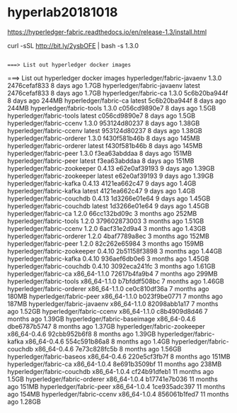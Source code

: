 # hyperlab20181018

https://hyperledger-fabric.readthedocs.io/en/release-1.3/install.html

curl -sSL http://bit.ly/2ysbOFE | bash -s 1.3.0

~~~~

===> List out hyperledger docker images
~~~~
===> List out hyperledger docker images
hyperledger/fabric-javaenv                                                                                           1.3.0               2476cefaf833        8 days ago          1.7GB
hyperledger/fabric-javaenv                                                                                           latest              2476cefaf833        8 days ago          1.7GB
hyperledger/fabric-ca                                                                                                1.3.0               5c6b20ba944f        8 days ago          244MB
hyperledger/fabric-ca                                                                                                latest              5c6b20ba944f        8 days ago          244MB
hyperledger/fabric-tools                                                                                             1.3.0               c056cd9890e7        8 days ago          1.5GB
hyperledger/fabric-tools                                                                                             latest              c056cd9890e7        8 days ago          1.5GB
hyperledger/fabric-ccenv                                                                                             1.3.0               953124d80237        8 days ago          1.38GB
hyperledger/fabric-ccenv                                                                                             latest              953124d80237        8 days ago          1.38GB
hyperledger/fabric-orderer                                                                                           1.3.0               f430f581b46b        8 days ago          145MB
hyperledger/fabric-orderer                                                                                           latest              f430f581b46b        8 days ago          145MB
hyperledger/fabric-peer                                                                                              1.3.0               f3ea63abddaa        8 days ago          151MB
hyperledger/fabric-peer                                                                                              latest              f3ea63abddaa        8 days ago          151MB
hyperledger/fabric-zookeeper                                                                                         0.4.13              e62e0af39193        9 days ago          1.39GB
hyperledger/fabric-zookeeper                                                                                         latest              e62e0af39193        9 days ago          1.39GB
hyperledger/fabric-kafka                                                                                             0.4.13              4121ea662c47        9 days ago          1.4GB
hyperledger/fabric-kafka                                                                                             latest              4121ea662c47        9 days ago          1.4GB
hyperledger/fabric-couchdb                                                                                           0.4.13              1d3266e01e64        9 days ago          1.45GB
hyperledger/fabric-couchdb                                                                                           latest              1d3266e01e64        9 days ago          1.45GB
hyperledger/fabric-ca                                                                                                1.2.0               66cc132bd09c        3 months ago        252MB
hyperledger/fabric-tools                                                                                             1.2.0               379602873003        3 months ago        1.51GB
hyperledger/fabric-ccenv                                                                                             1.2.0               6acf31e2d9a4        3 months ago        1.43GB
hyperledger/fabric-orderer                                                                                           1.2.0               4baf7789a8ec        3 months ago        152MB
hyperledger/fabric-peer                                                                                              1.2.0               82c262e65984        3 months ago        159MB
hyperledger/fabric-zookeeper                                                                                         0.4.10              2b51158f3898        3 months ago        1.44GB
hyperledger/fabric-kafka                                                                                             0.4.10              936aef6db0e6        3 months ago        1.45GB
hyperledger/fabric-couchdb                                                                                           0.4.10              3092eca241fc        3 months ago        1.61GB
hyperledger/fabric-ca                                                                                                x86_64-1.1.0        72617b4fa9b4        7 months ago        299MB
hyperledger/fabric-tools                                                                                             x86_64-1.1.0        b7bfddf508bc        7 months ago        1.46GB
hyperledger/fabric-orderer                                                                                           x86_64-1.1.0        ce0c810df36a        7 months ago        180MB
hyperledger/fabric-peer                                                                                              x86_64-1.1.0        b023f9be0771        7 months ago        187MB
hyperledger/fabric-javaenv                                                                                           x86_64-1.1.0        82098abb1a17        7 months ago        1.52GB
hyperledger/fabric-ccenv                                                                                             x86_64-1.1.0        c8b4909d8d46        7 months ago        1.39GB
hyperledger/fabric-baseimage                                                                                         x86_64-0.4.6        dbe6787b5747        8 months ago        1.37GB
hyperledger/fabric-zookeeper                                                                                         x86_64-0.4.6        92cbb952b6f8        8 months ago        1.39GB
hyperledger/fabric-kafka                                                                                             x86_64-0.4.6        554c591b86a8        8 months ago        1.4GB
hyperledger/fabric-couchdb                                                                                           x86_64-0.4.6        7e73c828fc5b        8 months ago        1.56GB
hyperledger/fabric-baseos                                                                                            x86_64-0.4.6        220e5cf3fb7f        8 months ago        151MB
hyperledger/fabric-ca                                                                                                x86_64-1.0.4        8e691b3509bf        11 months ago       238MB
hyperledger/fabric-couchdb                                                                                           x86_64-1.0.4        cf24b91dfeb1        11 months ago       1.5GB
hyperledger/fabric-orderer                                                                                           x86_64-1.0.4        b17741e7b036        11 months ago       151MB
hyperledger/fabric-peer                                                                                              x86_64-1.0.4        1ce935adc397        11 months ago       154MB
hyperledger/fabric-ccenv                                                                                             x86_64-1.0.4        856061b1fed7        11 months ago       1.28GB

~~~~
